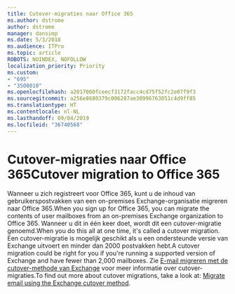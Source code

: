 ```yaml
---
title: Cutover-migraties naar Office 365
ms.author: dstrome
author: dstrome
manager: dansimp
ms.date: 5/3/2018
ms.audience: ITPro
ms.topic: article
ROBOTS: NOINDEX, NOFOLLOW
localization_priority: Priority
ms.custom:
- "695"
- "3500010"
ms.openlocfilehash: a2017060fceecf3172facc4cd75f52fc2e07f9f3
ms.sourcegitcommit: a256e8680379c006287ae30996763051c4d9ff85
ms.translationtype: HT
ms.contentlocale: nl-NL
ms.lasthandoff: 09/04/2019
ms.locfileid: "36740568"
---
```

# <a name="cutover-migrations-to-office-365"></a><span data-ttu-id="c243a-102">Cutover-migraties naar Office 365</span><span class="sxs-lookup"><span data-stu-id="c243a-102">Cutover migration to Office 365</span></span>

<span data-ttu-id="c243a-103">Wanneer u zich registreert voor Office 365, kunt u de inhoud van gebruikerspostvakken van een on-premises Exchange-organisatie migreren naar Office 365.</span><span class="sxs-lookup"><span data-stu-id="c243a-103">When you sign up for Office 365, you can migrate the contents of user mailboxes from an on-premises Exchange organization to Office 365.</span></span> <span data-ttu-id="c243a-104">Wanneer u dit in één keer doet, wordt dit een cutover-migratie genoemd.</span><span class="sxs-lookup"><span data-stu-id="c243a-104">When you do this all at one time, it's called a cutover migration.</span></span> <span data-ttu-id="c243a-105">Een cutover-migratie is mogelijk geschikt als u een ondersteunde versie van Exchange uitvoert en minder dan 2000 postvakken hebt.</span><span class="sxs-lookup"><span data-stu-id="c243a-105">A cutover migration could be right for you if you're running a supported version of Exchange and have fewer than 2,000 mailboxes.</span></span> <span data-ttu-id="c243a-106">Zie [E-mail migreren met de cutover-methode van Exchange](https://docs.microsoft.com/Exchange/mailbox-migration/cutover-migration-to-office-365) voor meer informatie over cutover-migraties.</span><span class="sxs-lookup"><span data-stu-id="c243a-106">To find out more about cutover migrations, take a look at: [Migrate email using the Exchange cutover method](https://docs.microsoft.com/Exchange/mailbox-migration/cutover-migration-to-office-365).</span></span>
  